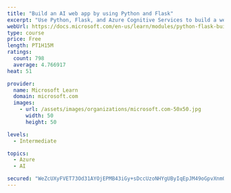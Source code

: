 ```yaml
---
title: "Build an AI web app by using Python and Flask"
excerpt: "Use Python, Flask, and Azure Cognitive Services to build a web app that incorporates AI"
webUrl: https://docs.microsoft.com/en-us/learn/modules/python-flask-build-ai-web-app/
type: course
price: Free
length: PT1H15M
ratings:
  count: 798
  average: 4.766917
heat: 51

provider:
  name: Microsoft Learn
  domain: microsoft.com
  images:
    - url: /assets/images/organizations/microsoft.com-50x50.jpg
      width: 50
      height: 50

levels:
  - Intermediate

topics:
  - Azure
  - AI

secured: "WeZcUXyFVET73Od31AYOjEPMB43iGy+sDccUzoNHYgUByIqEpJM49oGpvXnmQbzYF5ksfzYU95fvFOxikQ/L6tFx/tmSd+BjNJ8Bzj8Qy6rcrYUW5hlUIBOi+7jRuvcjpQpPyKCyiIvtqS9/SbmRL8aFqyesczauiFc/QkuO51FozhN4GOpph23KBVz5Gk41W2gXMAWquVgzRCQ4f7nIgQqtszu4pQGq0kdhxWjIjpYrZk6NGpjxFLb0xIk9Guf6ZvN4NYNPhbYjfc5eX+N5KCvCAwI4U1fOQLreca2zJIUBKjhoB9tPy+Heb6H1+2c/3GE7J3w3JRBsSHUPLbNyndid8DAWM0xfBv0wkv7Nt6t1i8wSjCwlQa3MSP+493nijkch/sCs3DRBVoi7Ij5BUiK2TPJFgmb+MikhO8lqA4o=;KKEn+jQe6vdKY7eYtvnKEA=="
---
```


